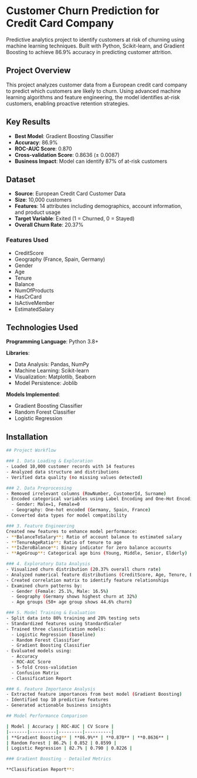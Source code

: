 # Customer Churn Prediction for Credit Card Company

Predictive analytics project to identify customers at risk of churning using machine learning techniques. Built with Python, Scikit-learn, and Gradient Boosting to achieve 86.9% accuracy in predicting customer attrition.

## Project Overview

This project analyzes customer data from a European credit card company to predict which customers are likely to churn. Using advanced machine learning algorithms and feature engineering, the model identifies at-risk customers, enabling proactive retention strategies.

## Key Results

- **Best Model**: Gradient Boosting Classifier
- **Accuracy**: 86.9%
- **ROC-AUC Score**: 0.870
- **Cross-validation Score**: 0.8636 (± 0.0087)
- **Business Impact**: Model can identify 87% of at-risk customers

## Dataset

- **Source**: European Credit Card Customer Data
- **Size**: 10,000 customers
- **Features**: 14 attributes including demographics, account information, and product usage
- **Target Variable**: Exited (1 = Churned, 0 = Stayed)
- **Overall Churn Rate**: 20.37%

### Features Used
- CreditScore
- Geography (France, Spain, Germany)
- Gender
- Age
- Tenure
- Balance
- NumOfProducts
- HasCrCard
- IsActiveMember
- EstimatedSalary

## Technologies Used

**Programming Language**: Python 3.8+

**Libraries**:
- Data Analysis: Pandas, NumPy
- Machine Learning: Scikit-learn
- Visualization: Matplotlib, Seaborn
- Model Persistence: Joblib

**Models Implemented**:
- Gradient Boosting Classifier
- Random Forest Classifier
- Logistic Regression

## Installation
```bash
## Project Workflow

### 1. Data Loading & Exploration
- Loaded 10,000 customer records with 14 features
- Analyzed data structure and distributions
- Verified data quality (no missing values detected)

### 2. Data Preprocessing
- Removed irrelevant columns (RowNumber, CustomerId, Surname)
- Encoded categorical variables using Label Encoding and One-Hot Encoding
  - Gender: Male=1, Female=0
  - Geography: One-hot encoded (Germany, Spain, France)
- Converted data types for model compatibility

### 3. Feature Engineering
Created new features to enhance model performance:
- **BalanceToSalary**: Ratio of account balance to estimated salary
- **TenureAgeRatio**: Ratio of tenure to age
- **IsZeroBalance**: Binary indicator for zero balance accounts
- **AgeGroup**: Categorical age bins (Young, Middle, Senior, Elderly)

### 4. Exploratory Data Analysis
- Visualized churn distribution (20.37% overall churn rate)
- Analyzed numerical feature distributions (CreditScore, Age, Tenure, Balance, EstimatedSalary)
- Created correlation matrix to identify feature relationships
- Examined churn patterns by:
  - Gender (Female: 25.1%, Male: 16.5%)
  - Geography (Germany shows highest churn at 32%)
  - Age groups (50+ age group shows 44.6% churn)

### 5. Model Training & Evaluation
- Split data into 80% training and 20% testing sets
- Standardized features using StandardScaler
- Trained three classification models:
  - Logistic Regression (baseline)
  - Random Forest Classifier
  - Gradient Boosting Classifier
- Evaluated models using:
  - Accuracy
  - ROC-AUC Score
  - 5-fold Cross-validation
  - Confusion Matrix
  - Classification Report

### 6. Feature Importance Analysis
- Extracted feature importances from best model (Gradient Boosting)
- Identified top 10 predictive features
- Generated actionable business insights

## Model Performance Comparison

| Model | Accuracy | ROC-AUC | CV Score |
|-------|----------|---------|----------|
| **Gradient Boosting** | **86.9%** | **0.870** | **0.8636** |
| Random Forest | 86.2% | 0.852 | 0.8599 |
| Logistic Regression | 82.7% | 0.790 | 0.8226 |

### Gradient Boosting - Detailed Metrics

**Classification Report**:
